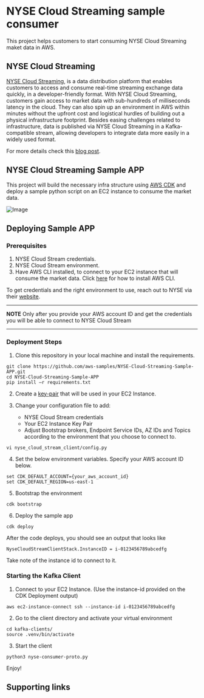 # NYSE Cloud Streaming sample consumer

This project helps customers to start consuming NYSE Cloud Streaming maket data in AWS.

## NYSE Cloud Streaming

[NYSE Cloud Streaming](https://www.nyse.com/data-products), is a data distribution platform that enables customers to access and consume real-time streaming exchange data quickly, in a developer-friendly format. With NYSE Cloud Streaming, customers gain access to market data with sub-hundreds of milliseconds latency in the cloud. They can also spin up an environment in AWS within minutes without the upfront cost and logistical hurdles of building out a physical infrastructure footprint. Besides easing challenges related to infrastructure, data is published via NYSE Cloud Streaming in a Kafka-compatible stream, allowing developers to integrate data more easily in a widely used format.

For more details check this [blog post](https://aws.amazon.com/blogs/industries/how-the-new-york-stock-exchange-built-its-real-time-market-data-platform-on-aws/).

## NYSE Cloud Streaming Sample APP

This project will build the necessary infra structure using [AWS CDK](https://aws.amazon.com/cdk/) and deploy a sample python script on an EC2 instance to consume the market data.

![Image]()

## Deploying Sample APP

### Prerequisites

1. NYSE Cloud Stream credentials.
2. NYSE Cloud Stream environment.
3. Have AWS CLI installed, to connect to your EC2 instance that will consume the market data. Click [here]() for how to install AWS CLI.

To get credentials and the right environment to use, reach out to NYSE via their [website](https://www.nyse.com/market-data/real-time#contact).

---
**NOTE**
Only after you provide your AWS account ID and get the credentials you will be able to connect to NYSE Cloud Stream

---


### Deployment Steps

1. Clone this repository in your local machine and install the requirements.

```
git clone https://github.com/aws-samples/NYSE-Cloud-Streaming-Sample-APP.git
cd NYSE-Cloud-Streaming-Sample-APP
pip install –r requirements.txt
```

2. Create a [key-pair](https://docs.aws.amazon.com/AWSEC2/latest/UserGuide/create-key-pairs.html) that will be used in your EC2 Instance.

3. Change your configuration file to add:
    - NYSE Cloud Stream credentials
    - Your EC2 Instance Key Pair
    - Adjust Bootstrap brokers, Endpoint Service IDs, AZ IDs and Topics according to the environment that you choose to connect to.

```
vi nyse_cloud_stream_client/config.py
```

4. Set the below environment variables. Specify your AWS account ID below.

```
set CDK_DEFAULT_ACCOUNT={your_aws_account_id}
set CDK_DEFAULT_REGION=us-east-1
```

5. Bootstrap the environment
```
cdk bootstrap
```

6. Deploy the sample app
```
cdk deploy
```

After the code deploys, you should see an output that looks like
```
NyseCloudStreamClientStack.InstanceID = i-0123456789abcedfg
```

Take note of the instance id to connect to it.

### Starting the Kafka Client

1. Connect to your EC2 Instance. (Use the instance-id provided on the CDK Deployment output)
```
aws ec2-instance-connect ssh --instance-id i-0123456789abcedfg
```

2. Go to the client directory and activate your virtual environment
```
cd kafka-clients/
source .venv/bin/activate
```

3. Start the client
```
python3 nyse-consumer-proto.py 
```

Enjoy!

## Supporting links
